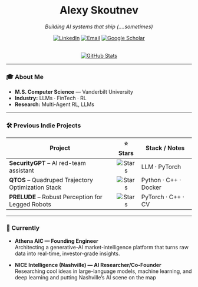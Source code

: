 <!-- ---------------------------------------------------- -->
<!-- ✨ Alexy Skoutnev — README.md                         -->
<!-- ---------------------------------------------------- -->

<div align="center">

<h1>Alexy Skoutnev</h1>
<i>Building AI systems that ship (....sometimes)</i>

[![LinkedIn](https://img.shields.io/badge/LinkedIn-0077B5?style=flat&logo=linkedin&logoColor=white)](https://www.linkedin.com/in/alexyskoutnev)
[![Email](https://img.shields.io/badge/Email-D14836?style=flat&logo=gmail&logoColor=white)](mailto:alexyskoutnev@gmail.com)
[![Google Scholar](https://img.shields.io/badge/Scholar-4285F4?style=flat&logo=googlescholar&logoColor=white)](https://scholar.google.com/citations?user=QhnjZwAAAAJ)

<br/>

<a href="https://github.com/alexyskoutnev">
  <img
    src="https://github-stats-alpha.vercel.app/api?username=alexyskoutnev&cc=22272e&tc=37BCF6&ic=fff&bc=0000"
    alt="GitHub Stats"
  />
</a>

</div>

---

### 🎓 About Me
- **M.S. Computer Science** — Vanderbilt University  
- **Industry:** LLMs · FinTech · RL 
- **Research:** Multi-Agent RL, LLMs

---

### 🛠 Previous Indie Projects
| Project | ⭐ Stars | Stack / Notes |
|---------|:------:|--------------|
| **SecurityGPT** – AI red-team assistant | ![Stars](https://img.shields.io/github/stars/alexyskoutnev/SecurityGPT?style=social) | LLM · PyTorch |
| **QTOS** – Quadruped Trajectory Optimization Stack | ![Stars](https://img.shields.io/github/stars/alexyskoutnev/Quadruped-Trajectory-Optimization-Stack?style=social) | Python · C++ · Docker |
| **PRELUDE** – Robust Perception for Legged Robots | ![Stars](https://img.shields.io/github/stars/UT-Austin-RPL/PRELUDE?style=social) | PyTorch · C++ · CV|

---

### 🌱 Currently 
- **Athena AIC — Founding Engineer**  
  Architecting a generative-AI market-intelligence platform that turns raw data into real-time, investor-grade insights.
  
- **NICE Intelligence (Nashville) — AI Researcher/Co-Founder**  
  Researching cool ideas in large-language models, machine learning, and deep learning and putting Nashville’s AI scene on the map

<!-- END OF README -->
